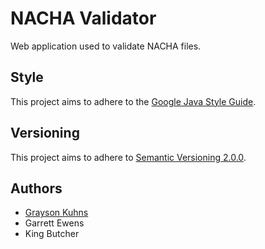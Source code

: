 # NACHA Validator

Web application used to validate NACHA files.

## Style

This project aims to adhere to the [Google Java Style Guide](https://google.github.io/styleguide/javaguide.html).

## Versioning

This project aims to adhere to [Semantic Versioning 2.0.0](http://semver.org/).

## Authors

* [Grayson Kuhns](https://www.linkedin.com/in/graysonkuhns/)
* Garrett Ewens
* King Butcher
